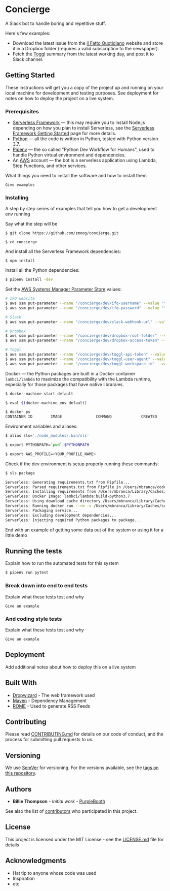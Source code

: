 # Concierge

A Slack bot to handle boring and repetitive stuff.

Here's few examples:

 * Download the latest issue from the [il Fatto Quotidiano](https://www.ilfattoquotidiano.it) website and store it in a Dropbox folder (requires a valid subscription to the newspaper).
 * Fetch the [Toggl](https://toggl.com) summary from the latest working day, and post it to Slack channel.

## Getting Started

These instructions will get you a copy of the project up and running on your local machine for development and testing purposes. See deployment for notes on how to deploy the project on a live system.

### Prerequisites

 * [Serverless Framework](https://serverless.com) — this may require you to install Node.js depending on how you plan to install Serverless, see the [Serverless Framework Getting Started](https://serverless.com/framework/docs/getting-started/) page for more details.
 * [Python](https://www.python.org) — all the code is written in Python, tested with Python version 3.7.
 * [Pipenv](https://pipenv.kennethreitz.org/en/latest/) — the so called "Python Dev Workflow for Humans", used to handle Python virtual environment and dependencies.
 * An [AWS](https://aws.amazon.com) account — the bot is a serverless application using Lambda, Step Functions, and other services. 

What things you need to install the software and how to install them

```
Give examples
```

### Installing

A step by step series of examples that tell you how to get a development env running

Say what the step will be

```
$ git clone https://github.com/zmoog/concierge.git

$ cd concierge
```

And install all the Serverless Framework dependencies:

```
$ npm install 
```

Install all the Python dependencies:

```bash
$ pipenv install -dev
```

Set the [AWS Systems Manager Parameter Store](https://docs.aws.amazon.com/systems-manager/latest/userguide/systems-manager-parameter-store.html) values:

```bash
# IFQ website
$ aws ssm put-parameter --name "/concierge/dev/ifq-username" --value "" --type String
$ aws ssm put-parameter --name "/concierge/dev/ifq-password" --value "" --type String

# Slack
$ aws ssm put-parameter --name "/concierge/dev/slack-webhook-url" --value "" --type String

# Dropbox
$ aws ssm put-parameter --name "/concierge/dev/dropbox-root-folder" --value "" --type String
$ aws ssm put-parameter --name "/concierge/dev/dropbox-access-token" --value "" --type String

# Toggl
$ aws ssm put-parameter --name "/concierge/dev/toggl-api-token" --value "" --type String
$ aws ssm put-parameter --name "/concierge/dev/toggl-user-agent" --value "" --type String
$ aws ssm put-parameter --name "/concierge/dev/toggl-workspace-id" --value "" --type String
```

Docker — the Python packages are built in a Docker container `lambci/lambda` to maximize the compatibility with the Lambda runtime, especially for those packages that have native libraraies.

```bash
$ docker-machine start default 

$ eval $(docker-machine env default)   

$ docker ps                   
CONTAINER ID        IMAGE               COMMAND             CREATED             STATUS              PORTS               NAMES

```

Environment variables and aliases:

```bash
$ alias sls='./node_modules/.bin/sls'

$ export PYTHONPATH=`pwd`:$PYTHONPATH 

$ export AWS_PROFILE=<YOUR_PROFILE_NAME>
```


Check if the dev environment is setup properly running these commands:

```bash
$ sls package

Serverless: Generating requirements.txt from Pipfile...
Serverless: Parsed requirements.txt from Pipfile in /Users/mbranca/code/projects/zmoog/concierge/.serverless/requirements.txt...
Serverless: Installing requirements from /Users/mbranca/Library/Caches/serverless-python-requirements/7313ed46dad648a73b2ead6c6f736f4b9912fa69799ddb34d90a268492e66fc9_slspyc/requirements.txt ...
Serverless: Docker Image: lambci/lambda:build-python3.7
Serverless: Using download cache directory /Users/mbranca/Library/Caches/serverless-python-requirements/downloadCacheslspyc
Serverless: Running docker run --rm -v /Users/mbranca/Library/Caches/serverless-python-requirements/7313ed46dad648a73b2ead6c6f736f4b9912fa69799ddb34d90a268492e66fc9_slspyc\:/var/task\:z -v /Users/mbranca/Library/Caches/serverless-python-requirements/downloadCacheslspyc\:/var/useDownloadCache\:z -u 0 lambci/lambda\:build-python3.7 python3.7 -m pip install -t /var/task/ -r /var/task/requirements.txt --cache-dir /var/useDownloadCache...
Serverless: Packaging service...
Serverless: Excluding development dependencies...
Serverless: Injecting required Python packages to package...
```



End with an example of getting some data out of the system or using it for a little demo

## Running the tests

Explain how to run the automated tests for this system

```bash
$ pipenv run pytest
```

### Break down into end to end tests

Explain what these tests test and why

```
Give an example
```

### And coding style tests

Explain what these tests test and why

```
Give an example
```

## Deployment

Add additional notes about how to deploy this on a live system

## Built With

* [Dropwizard](http://www.dropwizard.io/1.0.2/docs/) - The web framework used
* [Maven](https://maven.apache.org/) - Dependency Management
* [ROME](https://rometools.github.io/rome/) - Used to generate RSS Feeds

## Contributing

Please read [CONTRIBUTING.md](https://gist.github.com/PurpleBooth/b24679402957c63ec426) for details on our code of conduct, and the process for submitting pull requests to us.

## Versioning

We use [SemVer](http://semver.org/) for versioning. For the versions available, see the [tags on this repository](https://github.com/your/project/tags). 

## Authors

* **Billie Thompson** - *Initial work* - [PurpleBooth](https://github.com/PurpleBooth)

See also the list of [contributors](https://github.com/your/project/contributors) who participated in this project.

## License

This project is licensed under the MIT License - see the [LICENSE.md](LICENSE.md) file for details

## Acknowledgments

* Hat tip to anyone whose code was used
* Inspiration
* etc
